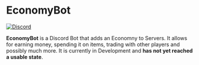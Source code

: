 # EconomyBot

[![Discord](https://img.shields.io/discord/803305021033938965?style=flat-square)](https://discord.gg/amDBUEnjFj)

**EconomyBot** is a Discord Bot that adds an Economny to Servers. It allows for earning money, spending it on items, trading with other players and possibly much more. It is currently in Development and **has not yet reached a usable state**.
